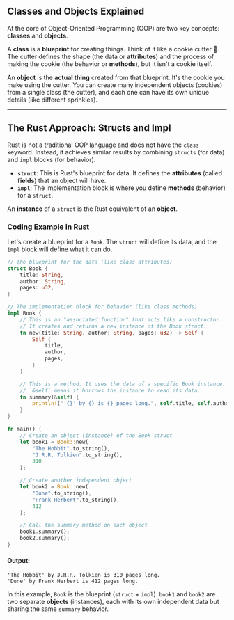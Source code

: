 ## Classes and Objects Explained

At the core of Object-Oriented Programming (OOP) are two key concepts: **classes** and **objects**.

A **class** is a **blueprint** for creating things. Think of it like a cookie cutter 🍪. The cutter defines the shape (the data or **attributes**) and the process of making the cookie (the behavior or **methods**), but it isn't a cookie itself.

An **object** is the **actual thing** created from that blueprint. It's the cookie you make using the cutter. You can create many independent objects (cookies) from a single class (the cutter), and each one can have its own unique details (like different sprinkles).

-----

## The Rust Approach: Structs and Impl

Rust is not a traditional OOP language and does not have the `class` keyword. Instead, it achieves similar results by combining `structs` (for data) and `impl` blocks (for behavior).

  * **`struct`**: This is Rust's blueprint for data. It defines the **attributes** (called **fields**) that an object will have.
  * **`impl`**: The implementation block is where you define **methods** (behavior) for a `struct`.

An **instance** of a `struct` is the Rust equivalent of an **object**.

### Coding Example in Rust

Let's create a blueprint for a `Book`. The `struct` will define its data, and the `impl` block will define what it can do.

```rust
// The blueprint for the data (like class attributes)
struct Book {
    title: String,
    author: String,
    pages: u32,
}

// The implementation block for behavior (like class methods)
impl Book {
    // This is an "associated function" that acts like a constructor.
    // It creates and returns a new instance of the Book struct.
    fn new(title: String, author: String, pages: u32) -> Self {
        Self {
            title,
            author,
            pages,
        }
    }

    // This is a method. It uses the data of a specific Book instance.
    // `&self` means it borrows the instance to read its data.
    fn summary(&self) {
        println!("'{}' by {} is {} pages long.", self.title, self.author, self.pages);
    }
}

fn main() {
    // Create an object (instance) of the Book struct
    let book1 = Book::new(
        "The Hobbit".to_string(),
        "J.R.R. Tolkien".to_string(),
        310
    );

    // Create another independent object
    let book2 = Book::new(
        "Dune".to_string(),
        "Frank Herbert".to_string(),
        412
    );

    // Call the summary method on each object
    book1.summary();
    book2.summary();
}
```

#### **Output:**

```
'The Hobbit' by J.R.R. Tolkien is 310 pages long.
'Dune' by Frank Herbert is 412 pages long.
```

In this example, `Book` is the blueprint (`struct` + `impl`). `book1` and `book2` are two separate **objects** (instances), each with its own independent data but sharing the same `summary` behavior.